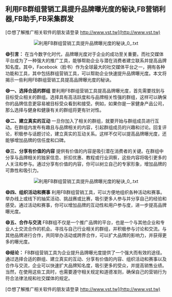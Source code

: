 ## **利用FB群组营销工具提升品牌曝光度的秘诀,FB营销利器,FB助手,FB采集群发**

[😍想了解推广相关软件的朋友请登录 http://www.vst.tw](http://www.vst.tw)

 <center><img src="https://vst.tw/MP4/tuiguang/png/2.png" alt="利用FB群组营销工具提升品牌曝光度的秘诀_0_.txt"></center>

**😄引言：**
在当今数字化时代，品牌曝光度对于企业的成功至关重要。而社交媒体平台成为了一种强大的推广工具，能够帮助企业与潜在消费者建立联系并提高品牌知名度。其中，Facebook（脸书）作为全球最大的社交媒体平台之一，拥有各种功能和工具，其中包括群组营销工具，可以帮助企业快速提升品牌曝光度。本文将揭示一些利用FB群组营销工具提高品牌曝光度的秘诀。

**😄一、选择合适的群组**
要利用FB群组营销工具提高品牌曝光度，首先需要找到与目标受众相关的群组。选择具有高活跃度和与品牌相关性强的群组，这样可以确保你的品牌信息更容易被目标受众看到和接受。例如，如果你是一家健身产品公司，那么选择与健身和健康有关的群组将更有针对性。

**😄二、建立真实的互动**
一旦你加入了相关的群组，就要开始与群组成员进行互动。在群组内发布有趣且与品牌相关的内容，引起群组成员的兴趣和讨论。回复评论，积极参与话题讨论，建立真实的互动关系。这样不仅可以提高品牌曝光度，还能够增加品牌的信任度和口碑。

**😄三、分享有价值的内容**
提供有价值的内容是吸引潜在消费者的关键。在群组中分享与品牌相关的独家信息、折扣优惠、教程或行业洞察，这些内容将吸引更多的人关注和参与。通过分享有价值的内容，你可以树立自己的专家形象，增加品牌的可靠性和吸引力。

 <center><img src="https://vst.tw/MP4/tuiguang/png/5.png" alt="利用FB群组营销工具提升品牌曝光度的秘诀_0_.txt"></center>

**😄四、组织活动和赛事**
利用FB群组营销工具，可以方便地组织各种活动和赛事。举办线上或线下的抽奖活动、挑战赛或比赛，吸引更多人参与并分享自己的经验和感受。通过活动和赛事，你可以增加品牌的互动性和用户参与度，进一步提高品牌曝光度。

**😄五、合作与交流**
FB群组不仅是一个推广品牌的平台，也是一个与其他企业和专业人士交流合作的机会。寻找与自己行业相关的群组，并积极参与讨论和交流。与其他品牌进行合作，共同举办活动或跨界合作，可以扩大品牌的影响力，并获得更多的曝光度。

**😄结论：**
FB群组营销工具为企业提升品牌曝光度提供了一个强大而有效的途径。通过选择合适的群组、建立真实的互动、分享有价值的内容、组织活动和赛事以及合作与交流，企业可以快速扩大品牌知名度，吸引更多的受众，并提高销售业绩。当然，在使用这些工具时，也需要遵守相关规定和道德准则，确保自己的营销行为符合法律法规和社交媒体的规定。

[😍想了解推广相关软件的朋友请登录 http://www.vst.tw](http://www.vst.tw)



